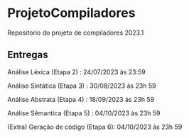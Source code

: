 # ProjetoCompiladores
Repositorio do projeto de compiladores 2023.1

## Entregas

Análise Léxica (Etapa 2) : 24/07/2023 às 23:59

Análise Sintática (Etapa 3) : 30/08/2023 às 23h 59

Análise Abstrata (Etapa 4) : 18/09/2023 às 23h 59

Análise Sêmantica (Etapa 5) : 04/10/2023 às 23h 59

(Extra) Geração de código (Etapa 6): 04/10/2023 às 23h 59